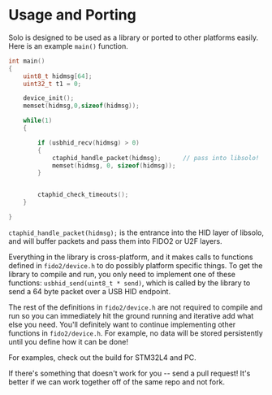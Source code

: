 # Usage and Porting

Solo is designed to be used as a library or ported to other platforms easily.  Here is an example
`main()` function.

```c
int main()
{
    uint8_t hidmsg[64];
    uint32_t t1 = 0;

    device_init();
    memset(hidmsg,0,sizeof(hidmsg));

    while(1)
    {

        if (usbhid_recv(hidmsg) > 0)
        {
            ctaphid_handle_packet(hidmsg);      // pass into libsolo!
            memset(hidmsg, 0, sizeof(hidmsg));
        }


        ctaphid_check_timeouts();
    }

}

```

`ctaphid_handle_packet(hidmsg);` is the entrance into the HID layer of libsolo, and will buffer packets and pass them
into FIDO2 or U2F layers.

Everything in the library is cross-platform, and it makes calls to functions defined
in `fido2/device.h` to do possibly platform specific things.  To get the library to compile
and run, you only need to implement one of these functions: `usbhid_send(uint8_t * send)`, which
is called by the library to send a 64 byte packet over a USB HID endpoint.

The rest of the definitions in `fido2/device.h` are not required to compile and run so you can
immediately hit the ground running and iterative add what else you need.  You'll definitely want
to continue implementing other functions in `fido2/device.h`.  For example, no data will be stored
persistently until you define how it can be done!

For examples, check out the build for STM32L4 and PC.

If there's something that doesn't work for you -- send a pull request!  It's better if we can
work together off of the same repo and not fork.